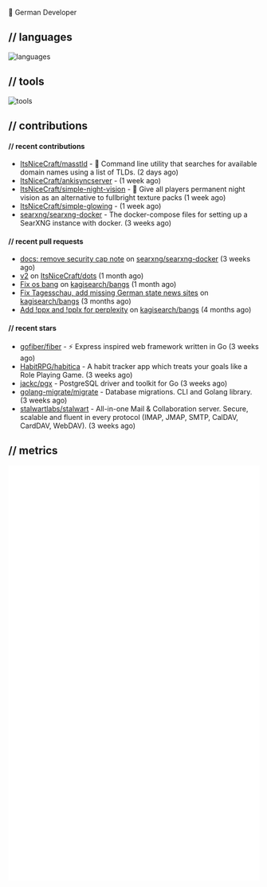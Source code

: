 👋 German Developer

## // languages
![languages](https://skillicons.dev/icons?i=py,go,bash)

## // tools

![tools](https://skillicons.dev/icons?i=androidstudio,arch,aws,azure,cloudflare,discord,docker,figma,fediverse,gcp,git,github,githubactions,gitlab,grafana,idea,jenkins,linux,mastodon,mongodb,nodejs,prometheus,raspberrypi,selenium,svg,twitter,workers,vercel,visualstudio,vscode)

## // contributions

#### // recent contributions

- [ItsNiceCraft/masstld](https://github.com/ItsNiceCraft/masstld) - 🧭 Command line utility that searches for available domain names using a list of TLDs. (2 days ago)
- [ItsNiceCraft/ankisyncserver](https://github.com/ItsNiceCraft/ankisyncserver) -  (1 week ago)
- [ItsNiceCraft/simple-night-vision](https://github.com/ItsNiceCraft/simple-night-vision) - 🔦 Give all players permanent night vision as an alternative to fullbright texture packs (1 week ago)
- [ItsNiceCraft/simple-glowing](https://github.com/ItsNiceCraft/simple-glowing) -  (1 week ago)
- [searxng/searxng-docker](https://github.com/searxng/searxng-docker) - The docker-compose files for setting up a SearXNG instance with docker. (3 weeks ago)

#### // recent pull requests

- [docs: remove security cap note](https://github.com/searxng/searxng-docker/pull/398) on [searxng/searxng-docker](https://github.com/searxng/searxng-docker) (3 weeks ago)
- [v2](https://github.com/ItsNiceCraft/dots/pull/1) on [ItsNiceCraft/dots](https://github.com/ItsNiceCraft/dots) (1 month ago)
- [Fix os bang](https://github.com/kagisearch/bangs/pull/232) on [kagisearch/bangs](https://github.com/kagisearch/bangs) (1 month ago)
- [Fix Tagesschau, add missing German state news sites](https://github.com/kagisearch/bangs/pull/198) on [kagisearch/bangs](https://github.com/kagisearch/bangs) (3 months ago)
- [Add !ppx and !pplx for perplexity](https://github.com/kagisearch/bangs/pull/187) on [kagisearch/bangs](https://github.com/kagisearch/bangs) (4 months ago)

#### // recent stars

- [gofiber/fiber](https://github.com/gofiber/fiber) - ⚡️ Express inspired web framework written in Go (3 weeks ago)
- [HabitRPG/habitica](https://github.com/HabitRPG/habitica) - A habit tracker app which treats your goals like a Role Playing Game. (3 weeks ago)
- [jackc/pgx](https://github.com/jackc/pgx) - PostgreSQL driver and toolkit for Go (3 weeks ago)
- [golang-migrate/migrate](https://github.com/golang-migrate/migrate) - Database migrations. CLI and Golang library. (3 weeks ago)
- [stalwartlabs/stalwart](https://github.com/stalwartlabs/stalwart) - All-in-one Mail &amp; Collaboration server. Secure, scalable and fluent in every protocol (IMAP, JMAP, SMTP, CalDAV, CardDAV, WebDAV). (3 weeks ago)

## // metrics

![metrics](/github-metrics.svg)